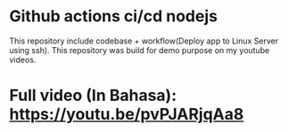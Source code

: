 # Github actions ci/cd nodejs

This repository include codebase + workflow(Deploy app to Linux Server using ssh).
This repository was build for demo purpose on my youtube videos.
# Full video (In Bahasa): https://youtu.be/pvPJARjqAa8


<!-- Security scan triggered at 2025-09-02 00:02:26 -->

<!-- Security scan triggered at 2025-09-09 05:26:22 -->

<!-- Security scan triggered at 2025-09-28 15:29:15 -->
